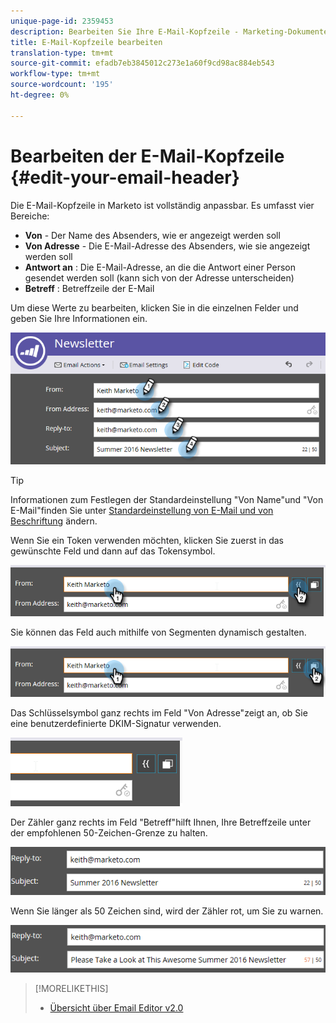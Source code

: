 ```yaml
---
unique-page-id: 2359453
description: Bearbeiten Sie Ihre E-Mail-Kopfzeile - Marketing-Dokumente - Produktdokumentation
title: E-Mail-Kopfzeile bearbeiten
translation-type: tm+mt
source-git-commit: efadb7eb3845012c273e1a60f9cd98ac884eb543
workflow-type: tm+mt
source-wordcount: '195'
ht-degree: 0%

---
```



# Bearbeiten der E-Mail-Kopfzeile {#edit-your-email-header}

Die E-Mail-Kopfzeile in Marketo ist vollständig anpassbar. Es umfasst vier Bereiche:

* **Von**  - Der Name des Absenders, wie er angezeigt werden soll
* **Von Adresse**  - Die E-Mail-Adresse des Absenders, wie sie angezeigt werden soll
* **Antwort an** : Die E-Mail-Adresse, an die die Antwort einer Person gesendet werden soll (kann sich von der Adresse unterscheiden)
* **Betreff** : Betreffzeile der E-Mail

Um diese Werte zu bearbeiten, klicken Sie in die einzelnen Felder und geben Sie Ihre Informationen ein.

![](assets/one-3.png)

>[!TIP]
>
>Informationen zum Festlegen der Standardeinstellung &quot;Von Name&quot;und &quot;Von E-Mail&quot;finden Sie unter [Standardeinstellung von E-Mail und von Beschriftung](/help/marketo/product-docs/administration/email-setup/change-the-default-from-email-and-from-label.md) ändern.

Wenn Sie ein Token verwenden möchten, klicken Sie zuerst in das gewünschte Feld und dann auf das Tokensymbol.

![](assets/two-3.png)

Sie können das Feld auch mithilfe von Segmenten dynamisch gestalten.

![](assets/three-2.png)

Das Schlüsselsymbol ganz rechts im Feld &quot;Von Adresse&quot;zeigt an, ob Sie eine benutzerdefinierte DKIM-Signatur verwenden.

![](assets/four-2.png)

Der Zähler ganz rechts im Feld &quot;Betreff&quot;hilft Ihnen, Ihre Betreffzeile unter der empfohlenen 50-Zeichen-Grenze zu halten.

![](assets/five-1.png)

Wenn Sie länger als 50 Zeichen sind, wird der Zähler rot, um Sie zu warnen.

![](assets/six-1.png)

>[!MORELIKETHIS]
>
>* [Übersicht über Email Editor v2.0](/help/marketo/product-docs/email-marketing/general/email-editor-2/email-editor-v2-0-overview.md)

